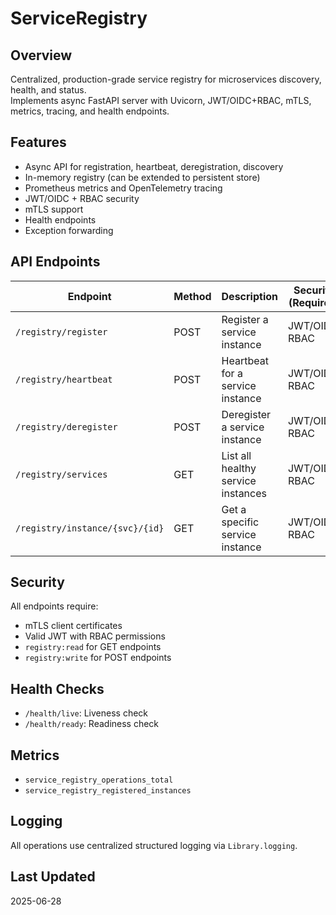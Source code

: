 # ServiceRegistry

## Overview

Centralized, production-grade service registry for microservices discovery, health, and status.  
Implements async FastAPI server with Uvicorn, JWT/OIDC+RBAC, mTLS, metrics, tracing, and health endpoints.

## Features

- Async API for registration, heartbeat, deregistration, discovery
- In-memory registry (can be extended to persistent store)
- Prometheus metrics and OpenTelemetry tracing
- JWT/OIDC + RBAC security
- mTLS support
- Health endpoints
- Exception forwarding

## API Endpoints

| Endpoint                         | Method | Description                         | Security (Required)  |
|-----------------------------------|--------|-------------------------------------|----------------------|
| `/registry/register`              | POST   | Register a service instance         | JWT/OIDC, RBAC       |
| `/registry/heartbeat`             | POST   | Heartbeat for a service instance    | JWT/OIDC, RBAC       |
| `/registry/deregister`            | POST   | Deregister a service instance       | JWT/OIDC, RBAC       |
| `/registry/services`              | GET    | List all healthy service instances  | JWT/OIDC, RBAC       |
| `/registry/instance/{svc}/{id}`   | GET    | Get a specific service instance     | JWT/OIDC, RBAC       |

## Security

All endpoints require:

- mTLS client certificates
- Valid JWT with RBAC permissions
- `registry:read` for GET endpoints
- `registry:write` for POST endpoints

## Health Checks

- `/health/live`: Liveness check
- `/health/ready`: Readiness check

## Metrics

- `service_registry_operations_total`
- `service_registry_registered_instances`

## Logging

All operations use centralized structured logging via `Library.logging`.

## Last Updated

2025-06-28
